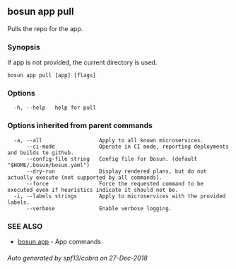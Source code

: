 ## bosun app pull

Pulls the repo for the app.

### Synopsis

If app is not provided, the current directory is used.

```
bosun app pull [app] [flags]
```

### Options

```
  -h, --help   help for pull
```

### Options inherited from parent commands

```
  -a, --all                  Apply to all known microservices.
      --ci-mode              Operate in CI mode, reporting deployments and builds to github.
      --config-file string   Config file for Bosun. (default "$HOME/.bosun/bosun.yaml")
      --dry-run              Display rendered plans, but do not actually execute (not supported by all commands).
      --force                Force the requested command to be executed even if heuristics indicate it should not be.
  -i, --labels strings       Apply to microservices with the provided labels.
      --verbose              Enable verbose logging.
```

### SEE ALSO

* [bosun app](bosun_app.md)	 - App commands

###### Auto generated by spf13/cobra on 27-Dec-2018
